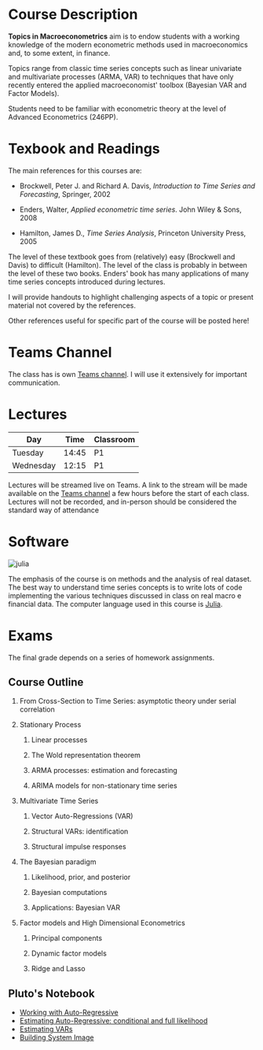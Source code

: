 Course Description 
==================

**Topics in Macroeconometrics** aim is to endow students with a working knowledge of the modern econometric methods used in macroeconomics and, to some extent, in finance.

Topics range from classic time series concepts such as linear univariate and multivariate processes (ARMA, VAR) to techniques that have only recently entered the applied macroeconomist' toolbox (Bayesian VAR and Factor Models).

Students need to be familiar with econometric theory at the level of Advanced Econometrics (246PP).

Texbook and Readings 
====================

The main references for this courses are:

-   Brockwell, Peter J. and Richard A. Davis, *Introduction to Time Series and Forecasting*, Springer, 2002

-   Enders, Walter, *Applied econometric time series*. John Wiley & Sons, 2008

-   Hamilton, James D., *Time Series Analysis*, Princeton University Press, 2005


The level of these textbook goes from (relatively) easy (Brockwell and Davis) to difficult (Hamilton). The level of the class is probably in between the level of these two books. Enders' book has many applications of many time series concepts introduced during lectures.

I will provide handouts to highlight challenging aspects of a topic or present material not covered by the references. 

Other references useful for specific part of the course will be posted here!


Teams Channel
===============================

The class has is own [Teams channel](https://teams.microsoft.com/l/team/19%3azQJE2HZpw-bdHBPjK-02bjJ4t5rWHC9ZNMeW3G-jGvU1%40thread.tacv2/conversations?groupId=dd35d7b2-31bb-44b3-b013-412a908eecb8&tenantId=c7456b31-a220-47f5-be52-473828670aa1). I will use it extensively for important communication.

Lectures
========

| Day       | Time  | Classroom |
|-----------|-------|-----------|
| Tuesday   | 14:45 | P1        |
| Wednesday | 12:15 | P1        |

Lectures will be streamed live on Teams. A link to the stream will be made available on the [Teams channel] a few hours before the start of each class. Lectures will not be recorded, and in-person should be considered the standard way of attendance

Software
========================

![julia](https://julialang.org/assets/infra/logo.svg)

The emphasis of the course is on methods and the analysis of real dataset. The best way to understand time series concepts is to write lots of code implementing the various techniques discussed in class on real macro e financial data. The computer language used in this course is [Julia](https://julialang.org).

Exams 
=====

The final grade depends on a series of homework assignments.


Course Outline 
--------------

1.  From Cross-Section to Time Series: asymptotic theory under serial correlation

2.  Stationary Process

    1. Linear processes
    
    2. The Wold representation theorem

    3. ARMA processes: estimation and forecasting

    4. ARIMA models for non-stationary time series

3.  Multivariate Time Series

    1.  Vector Auto-Regressions (VAR)

    2.  Structural VARs: identification

    3.  Structural impulse responses

4.  The Bayesian paradigm

    1.  Likelihood, prior, and posterior

    2.  Bayesian computations

    3.  Applications: Bayesian VAR


6.  Factor models and High Dimensional Econometrics

    1.  Principal components

    2.  Dynamic factor models

    3.  Ridge and Lasso


[Teams Channel]: https://teams.microsoft.com/l/team/19%3azQJE2HZpw-bdHBPjK-02bjJ4t5rWHC9ZNMeW3G-jGvU1%40thread.tacv2/conversations?groupId=dd35d7b2-31bb-44b3-b013-412a908eecb8&tenantId=c7456b31-a220-47f5-be52-473828670aa1


## Pluto's Notebook

- [Working with Auto-Regressive](/ar/)
- [Estimating Auto-Regressive: conditional and full likelihood](/ar_like/)
- [Estimating VARs](/varest/)
- [Building System Image](/sysimg/)